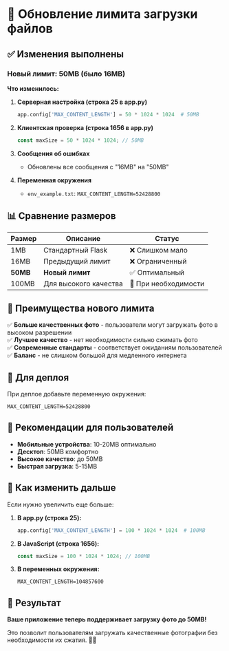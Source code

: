 # 📸 Обновление лимита загрузки файлов

## ✅ Изменения выполнены

### **Новый лимит: 50MB (было 16MB)**

**Что изменилось:**

1. **Серверная настройка (строка 25 в app.py)**
   ```python
   app.config['MAX_CONTENT_LENGTH'] = 50 * 1024 * 1024  # 50MB
   ```

2. **Клиентская проверка (строка 1656 в app.py)**
   ```javascript
   const maxSize = 50 * 1024 * 1024; // 50MB
   ```

3. **Сообщения об ошибках**
   - Обновлены все сообщения с "16MB" на "50MB"

4. **Переменная окружения**
   - `env_example.txt`: `MAX_CONTENT_LENGTH=52428800`

## 📊 Сравнение размеров

| Размер | Описание | Статус |
|--------|----------|--------|
| 1MB | Стандартный Flask | ❌ Слишком мало |
| 16MB | Предыдущий лимит | ❌ Ограниченный |
| **50MB** | **Новый лимит** | ✅ Оптимальный |
| 100MB | Для высокого качества | 🔄 При необходимости |

## 🎯 Преимущества нового лимита

✅ **Больше качественных фото** - пользователи могут загружать фото в высоком разрешении  
✅ **Лучшее качество** - нет необходимости сильно сжимать фото  
✅ **Современные стандарты** - соответствует ожиданиям пользователей  
✅ **Баланс** - не слишком большой для медленного интернета  

## 🚀 Для деплоя

При деплое добавьте переменную окружения:
```
MAX_CONTENT_LENGTH=52428800
```

## 📱 Рекомендации для пользователей

- **Мобильные устройства**: 10-20MB оптимально
- **Десктоп**: 50MB комфортно
- **Высокое качество**: до 50MB
- **Быстрая загрузка**: 5-15MB

## 🔧 Как изменить дальше

Если нужно увеличить еще больше:

1. **В app.py (строка 25):**
   ```python
   app.config['MAX_CONTENT_LENGTH'] = 100 * 1024 * 1024  # 100MB
   ```

2. **В JavaScript (строка 1656):**
   ```javascript
   const maxSize = 100 * 1024 * 1024; // 100MB
   ```

3. **В переменных окружения:**
   ```
   MAX_CONTENT_LENGTH=104857600
   ```

## 🎉 Результат

**Ваше приложение теперь поддерживает загрузку фото до 50MB!**

Это позволит пользователям загружать качественные фотографии без необходимости их сжатия. 📸✨ 